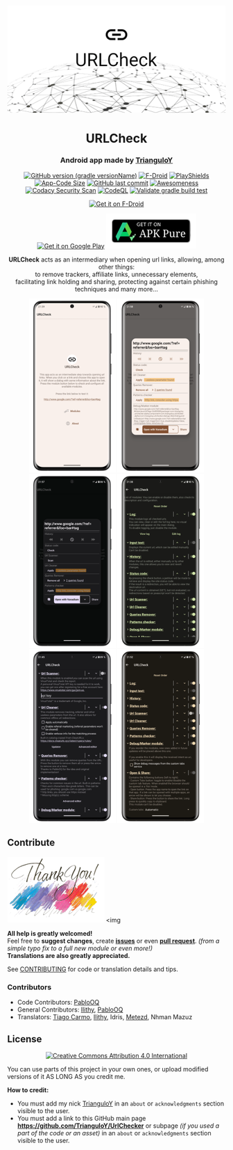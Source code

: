 <!-- ---------- Header ---------- -->
<div align="center">

<img src="./app/src/main/play/listings/en-US/graphics/feature-graphic/featured.png">
<!-- Original background with CC0 from https://www.maxpixel.net/Digital-Network-Internet-Communication-Connections-3537400 -->

# URLCheck
### Android app made by [TrianguloY](https://github.com/TrianguloY)
<!-- [![Typing SVG](https://readme-typing-svg.demolab.com?font=Roboto+seriff&size=40&pause=1000&color=8D56F7&center=true&vCenter=true&width=800&height=75&lines=URLCheck;An+android+app+made+by+TrianguloY)](https://git.io/typing-svg)
   Created with: https://github.com/DenverCoder1/readme-typing-svg and https://readme-typing-svg.demolab.com/demo/ //❤️ Thanks! ❤️//  -->

</div>

<!-- ---------- Badges ---------- -->
<div align="center">

[![GitHub version (gradle versionName)](https://img.shields.io/badge/dynamic/json?label=Latest%20version&color=white&query=version&url=https%3A%2F%2Fgithub.com%2FTrianguloY%2FUrlChecker%2Freleases%2Fdownload%2Flatest%2Fshields.json)](https://github.com/TrianguloY/UrlChecker/blob/master/app/build.gradle)
[![F-Droid](https://img.shields.io/f-droid/v/com.trianguloy.urlchecker?label=F-Droid%20version)](https://gitlab.com/fdroid/fdroiddata/-/blob/master/metadata/com.trianguloy.urlchecker.yml)
[![PlayShields](https://img.shields.io/endpoint?color=green&url=https%3A%2F%2Fplayshields.herokuapp.com%2Fplay%3Fi%3Dcom.trianguloy.urlchecker%26l%3DPlay%2520Store%2520version%26m%3Dv%24version)](https://play.google.com/store/apps/details?id=com.trianguloy.urlchecker) \
[![App-Code Size](https://img.shields.io/github/languages/code-size/trianguloy/urlchecker.svg?label=Code%20size)](https://api.github.com/repos/TrianguloY/UrlChecker)
[![GitHub last commit](https://img.shields.io/github/last-commit/TrianguloY/UrlChecker)](https://github.com/TrianguloY/UrlChecker/commits)
[![Awesomeness](https://img.shields.io/badge/awesomeness-maximum-gold)](https://github.com/TrianguloY/UrlChecker) \
[![Codacy Security Scan](https://github.com/TrianguloY/UrlChecker/actions/workflows/codacy.yml/badge.svg?branch=master)](https://github.com/TrianguloY/UrlChecker/actions/workflows/codacy.yml)
[![CodeQL](https://github.com/TrianguloY/UrlChecker/actions/workflows/codeql-analysis.yml/badge.svg?branch=master)](https://github.com/TrianguloY/UrlChecker/actions/workflows/codeql-analysis.yml)
[![Validate gradle build test](https://github.com/TrianguloY/UrlChecker/actions/workflows/validate-gradle-build-test.yml/badge.svg?branch=master)](https://github.com/TrianguloY/UrlChecker/actions/workflows/validate-gradle-build-test.yml)

</div>

<!-- ---------- Download ---------- -->
<div align="center">

[<img src="https://fdroid.gitlab.io/artwork/badge/get-it-on.png"
alt="Get it on F-Droid"
height="80">](https://f-droid.org/packages/com.trianguloy.urlchecker)
<!-- --Not yet ready for public use:--
[<img src="https://accrescent.app/badges/get-it-on.png"
alt="Get it on Accrescent"
height="80">](com.example.app) -->
[<img src="https://play.google.com/intl/en_us/badges/images/generic/en-play-badge.png"
alt="Get it on Google Play"
height="80">](https://play.google.com/store/apps/details?id=com.trianguloy.urlchecker)
[<img src="https://github.com/Ilithy/Ilithy/blob/main/Art/get-it-on-APK_Pure.png"
alt="Get it on APK Pure"
height="80">](https://m.apkpure.com/url-checker/com.trianguloy.urlchecker)
</div>
<!-- <details><summary><h4>links</h4></summary>

  - Google Play: https://play.google.com/store/apps/details?id=com.trianguloy.urlchecker  
  - FDroid: https://f-droid.org/packages/com.trianguloy.urlchecker/
  - APK Pure: https://m.apkpure.com/url-checker/com.trianguloy.urlchecker

</details> -->

<!-- ---------- Description ---------- -->
<div align="center">

**URLCheck** acts as an intermediary when opening url links, allowing, among other things:  
to remove trackers, affiliate links, unnecessary elements,  
facilitating link holding and sharing, protecting against certain phishing techniques and many more...

</div>

<!-- ---------- Screenshots ---------- -->
<p align="center">
<img 
    src="./app/src/main/play/listings/en-US/graphics/phone-screenshots/1-title.png" 
    height="400"> 
<img 
    src="./app/src/main/play/listings/en-US/graphics/phone-screenshots/2-dialog.png" 
    height="400"> 
<img 
    src="./app/src/main/play/listings/en-US/graphics/phone-screenshots/3-dialog.png" 
    height="400"> 
<img 
    src="./app/src/main/play/listings/en-US/graphics/phone-screenshots/4-modules.png" 
    height="400"> 
<img 
    src="./app/src/main/play/listings/en-US/graphics/phone-screenshots/5-modules.png" 
    height="400">
<img 
    src="./app/src/main/play/listings/en-US/graphics/phone-screenshots/6-modules.png" 
    height="400">
</p>
</div>

<!-- ---------- Contribution & Contributor ---------- -->
## Contribute <p align="right">
<img 
    src="https://github.com/Ilithy/Ilithy/blob/8854b518f5c619c85234a6cafc3f11e3932a9e97/Art/Thanks-contributors.gif" 
    height="150">
<img 
</p>
</div>

**All help is greatly welcomed!**  
Feel free to **suggest changes**, create [**issues**](https://github.com/TrianguloY/UrlChecker/issues/new) or even [**pull request**](https://help.github.com/articles/about-pull-requests/). _(from a simple typo fix to a full new module or even more!)_  
**Translations are also greatly appreciated.**

See [CONTRIBUTING](CONTRIBUTING.md) for code or translation details and tips.

### Contributors

* Code Contributors: [PabloOQ](https://github.com/PabloOQ)
* General Contributors: [Ilithy](https://github.com/Ilithy), [PabloOQ](https://github.com/PabloOQ)
* Translators: [Tiago Carmo](https://github.com/ReduxFlakes), [Ilithy](https://github.com/Ilithy), Idris, [Metezd](https://github.com/metezd), Nhman Mazuz

<!-- ---------- License ---------- -->

## License

<div align="center">

[<img src="https://mirrors.creativecommons.org/presskit/buttons/88x31/png/by.png"
alt="Creative Commons Attribution 4.0 International"
height="40">](http://creativecommons.org/licenses/by/4.0/)

</div>

You can use parts of this project in your own ones, or upload modified versions of it AS LONG AS you credit me.

**How to credit:**

- You must add my nick [TrianguloY](https://github.com/TrianguloY/) in an `about` or `acknowledgments` section visible to the user.
- You must add a link to this GitHub main page **https://github.com/TrianguloY/UrlChecker** or subpage _(if you used a part of the code or an asset)_ in an `about` or `acknowledgments` section visible to the user.
